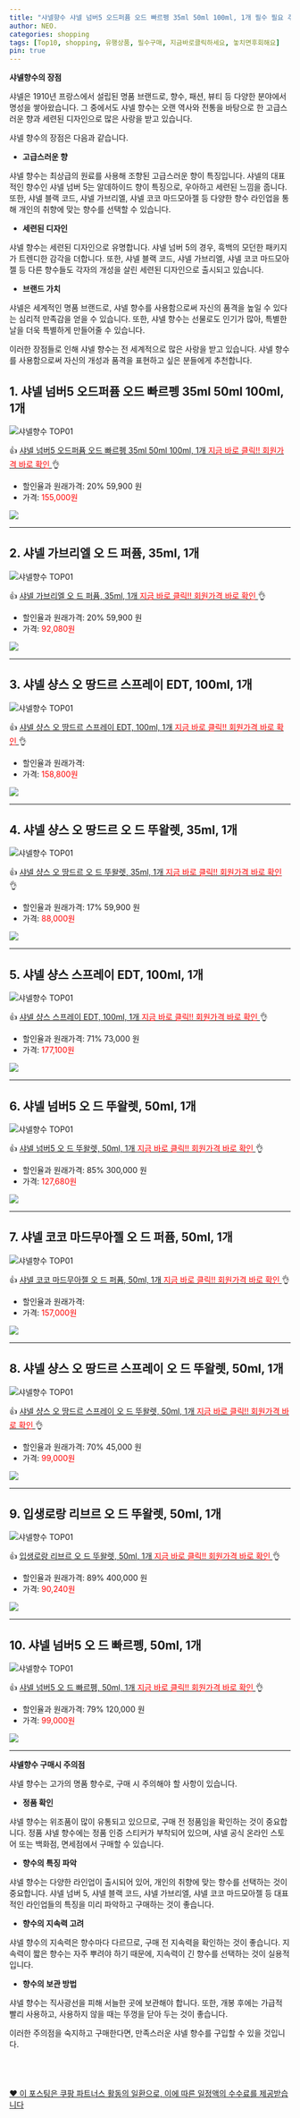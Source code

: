 ```yaml
---
title: "샤넬향수 샤넬 넘버5 오드퍼퓸 오드 빠르펭 35ml 50ml 100ml, 1개 필수 필요 추천 제품 비교 최저 가격 비교 장점 구매 후기 구매평"
author: NEO.
categories: shopping
tags: [Top10, shopping, 유행상품, 필수구매, 지금바로클릭하세요, 놓치면후회해요]
pin: true
---
```

**샤넬향수의 장점**

샤넬은 1910년 프랑스에서 설립된 명품 브랜드로, 향수, 패션, 뷰티 등 다양한 분야에서 명성을 쌓아왔습니다. 그 중에서도 샤넬 향수는 오랜 역사와 전통을 바탕으로 한 고급스러운 향과 세련된 디자인으로 많은 사랑을 받고 있습니다.

샤넬 향수의 장점은 다음과 같습니다.

* **고급스러운 향**

샤넬 향수는 최상급의 원료를 사용해 조향된 고급스러운 향이 특징입니다. 샤넬의 대표적인 향수인 샤넬 넘버 5는 알데하이드 향이 특징으로, 우아하고 세련된 느낌을 줍니다. 또한, 샤넬 블랙 코드, 샤넬 가브리엘, 샤넬 코코 마드모아젤 등 다양한 향수 라인업을 통해 개인의 취향에 맞는 향수를 선택할 수 있습니다.

* **세련된 디자인**

샤넬 향수는 세련된 디자인으로 유명합니다. 샤넬 넘버 5의 경우, 흑백의 모던한 패키지가 트렌디한 감각을 더합니다. 또한, 샤넬 블랙 코드, 샤넬 가브리엘, 샤넬 코코 마드모아젤 등 다른 향수들도 각자의 개성을 살린 세련된 디자인으로 출시되고 있습니다.

* **브랜드 가치**

샤넬은 세계적인 명품 브랜드로, 샤넬 향수를 사용함으로써 자신의 품격을 높일 수 있다는 심리적 만족감을 얻을 수 있습니다. 또한, 샤넬 향수는 선물로도 인기가 많아, 특별한 날을 더욱 특별하게 만들어줄 수 있습니다.

이러한 장점들로 인해 샤넬 향수는 전 세계적으로 많은 사랑을 받고 있습니다. 샤넬 향수를 사용함으로써 자신의 개성과 품격을 표현하고 싶은 분들에게 추천합니다.

   

## 1. 샤넬 넘버5 오드퍼퓸 오드 빠르펭 35ml 50ml 100ml, 1개

![샤넬향수 TOP01](https://thumbnail8.coupangcdn.com/thumbnails/remote/490x490ex/image/vendor_inventory/a6a2/1d04d38563993a877d51f80d12eb5641f626a68871edc3f35672dbb13174.jpg)


👍 [샤넬 넘버5 오드퍼퓸 오드 빠르펭 35ml 50ml 100ml, 1개 <font color=red> 지금 바로 클릭!! 회원가격 바로 확인 </font> ](https://link.coupang.com/re/AFFSDP?lptag=AF3617701&subid=GithubCoopas&pageKey=6584062080&traceid=V0-153&itemId=14828370226&vendorItemId=87516419121) 👌 


- 할인율과 원래가격: 20%  59,900   원
- 가격: <span style='color:red'>155,000원</span>

[![](/discount_price.png)](https://link.coupang.com/re/AFFSDP?lptag=AF3617701&subid=GithubCoopas&pageKey=6584062080&traceid=V0-153&itemId=14828370226&vendorItemId=87516419121)

---


   

## 2. 샤넬 가브리엘 오 드 퍼퓸, 35ml, 1개

![샤넬향수 TOP01](https://thumbnail8.coupangcdn.com/thumbnails/remote/490x490ex/image/vendor_inventory/241f/1db482ccaaf991469601fbeb7d9c13b92eb342661c1a50181914d2e96545.JPG)


👍 [샤넬 가브리엘 오 드 퍼퓸, 35ml, 1개 <font color=red> 지금 바로 클릭!! 회원가격 바로 확인 </font> ](https://link.coupang.com/re/AFFSDP?lptag=AF3617701&subid=GithubCoopas&pageKey=7232466141&traceid=V0-153&itemId=18133708750&vendorItemId=85284372113) 👌 


- 할인율과 원래가격: 20%  59,900   원
- 가격: <span style='color:red'>92,080원</span>

[![](/discount_price.png)](https://link.coupang.com/re/AFFSDP?lptag=AF3617701&subid=GithubCoopas&pageKey=7232466141&traceid=V0-153&itemId=18133708750&vendorItemId=85284372113)

---


   

## 3. 샤넬 샹스 오 땅드르 스프레이 EDT, 100ml, 1개

![샤넬향수 TOP01](https://thumbnail6.coupangcdn.com/thumbnails/remote/490x490ex/image/vendor_inventory/caa9/09d0690ac2d02f43db419a09d1d423519466cd79785a762927e428587f92.jpg)


👍 [샤넬 샹스 오 땅드르 스프레이 EDT, 100ml, 1개 <font color=red> 지금 바로 클릭!! 회원가격 바로 확인 </font> ](https://link.coupang.com/re/AFFSDP?lptag=AF3617701&subid=GithubCoopas&pageKey=21921104&traceid=V0-153&itemId=88859108&vendorItemId=87741937457) 👌 


- 할인율과 원래가격: 
- 가격: <span style='color:red'>158,800원</span>

[![](/discount_price.png)](https://link.coupang.com/re/AFFSDP?lptag=AF3617701&subid=GithubCoopas&pageKey=21921104&traceid=V0-153&itemId=88859108&vendorItemId=87741937457)

---


   

## 4. 샤넬 샹스 오 땅드르 오 드 뚜왈렛, 35ml, 1개

![샤넬향수 TOP01](https://thumbnail6.coupangcdn.com/thumbnails/remote/490x490ex/image/vendor_inventory/caa9/09d0690ac2d02f43db419a09d1d423519466cd79785a762927e428587f92.jpg)


👍 [샤넬 샹스 오 땅드르 오 드 뚜왈렛, 35ml, 1개 <font color=red> 지금 바로 클릭!! 회원가격 바로 확인 </font> ](https://link.coupang.com/re/AFFSDP?lptag=AF3617701&subid=GithubCoopas&pageKey=21921104&traceid=V0-153&itemId=16320507431&vendorItemId=87741937466) 👌 


- 할인율과 원래가격: 17%  59,900   원
- 가격: <span style='color:red'>88,000원</span>

[![](/discount_price.png)](https://link.coupang.com/re/AFFSDP?lptag=AF3617701&subid=GithubCoopas&pageKey=21921104&traceid=V0-153&itemId=16320507431&vendorItemId=87741937466)

---


   

## 5. 샤넬 샹스 스프레이 EDT, 100ml, 1개

![샤넬향수 TOP01](https://thumbnail8.coupangcdn.com/thumbnails/remote/490x490ex/image/vendor_inventory/aab5/4ecb5ba716aa9e0414c03ea2640485d34a7c6427d4afd76ab2317b58eb31.jpg)


👍 [샤넬 샹스 스프레이 EDT, 100ml, 1개 <font color=red> 지금 바로 클릭!! 회원가격 바로 확인 </font> ](https://link.coupang.com/re/AFFSDP?lptag=AF3617701&subid=GithubCoopas&pageKey=21443519&traceid=V0-153&itemId=83806267&vendorItemId=82111164844) 👌 


- 할인율과 원래가격: 71%  73,000   원
- 가격: <span style='color:red'>177,100원</span>

[![](/discount_price.png)](https://link.coupang.com/re/AFFSDP?lptag=AF3617701&subid=GithubCoopas&pageKey=21443519&traceid=V0-153&itemId=83806267&vendorItemId=82111164844)

---


   

## 6. 샤넬 넘버5 오 드 뚜왈렛, 50ml, 1개

![샤넬향수 TOP01](https://thumbnail10.coupangcdn.com/thumbnails/remote/490x490ex/image/vendor_inventory/dd0d/6db04b5da14bb46b53c720938ca63e9bf1739e8de610849df8bf3cbc9917.JPG)


👍 [샤넬 넘버5 오 드 뚜왈렛, 50ml, 1개 <font color=red> 지금 바로 클릭!! 회원가격 바로 확인 </font> ](https://link.coupang.com/re/AFFSDP?lptag=AF3617701&subid=GithubCoopas&pageKey=6756004081&traceid=V0-153&itemId=15818113414&vendorItemId=83030062713) 👌 


- 할인율과 원래가격: 85%  300,000   원
- 가격: <span style='color:red'>127,680원</span>

[![](/discount_price.png)](https://link.coupang.com/re/AFFSDP?lptag=AF3617701&subid=GithubCoopas&pageKey=6756004081&traceid=V0-153&itemId=15818113414&vendorItemId=83030062713)

---


   

## 7. 샤넬 코코 마드무아젤 오 드 퍼퓸, 50ml, 1개

![샤넬향수 TOP01](https://thumbnail7.coupangcdn.com/thumbnails/remote/490x490ex/image/vendor_inventory/3c42/e5880db2d7a74fe000271eb53869990a13673cd328cec966422b575de48e.png)


👍 [샤넬 코코 마드무아젤 오 드 퍼퓸, 50ml, 1개 <font color=red> 지금 바로 클릭!! 회원가격 바로 확인 </font> ](https://link.coupang.com/re/AFFSDP?lptag=AF3617701&subid=GithubCoopas&pageKey=7063388851&traceid=V0-153&itemId=17520078861&vendorItemId=82098421179) 👌 


- 할인율과 원래가격: 
- 가격: <span style='color:red'>157,000원</span>

[![](/discount_price.png)](https://link.coupang.com/re/AFFSDP?lptag=AF3617701&subid=GithubCoopas&pageKey=7063388851&traceid=V0-153&itemId=17520078861&vendorItemId=82098421179)

---


   

## 8. 샤넬 샹스 오 땅드르 스프레이 오 드 뚜왈렛, 50ml, 1개

![샤넬향수 TOP01](https://thumbnail6.coupangcdn.com/thumbnails/remote/490x490ex/image/vendor_inventory/caa9/09d0690ac2d02f43db419a09d1d423519466cd79785a762927e428587f92.jpg)


👍 [샤넬 샹스 오 땅드르 스프레이 오 드 뚜왈렛, 50ml, 1개 <font color=red> 지금 바로 클릭!! 회원가격 바로 확인 </font> ](https://link.coupang.com/re/AFFSDP?lptag=AF3617701&subid=GithubCoopas&pageKey=21921104&traceid=V0-153&itemId=85444700&vendorItemId=87741937444) 👌 


- 할인율과 원래가격: 70%  45,000   원
- 가격: <span style='color:red'>99,000원</span>

[![](/discount_price.png)](https://link.coupang.com/re/AFFSDP?lptag=AF3617701&subid=GithubCoopas&pageKey=21921104&traceid=V0-153&itemId=85444700&vendorItemId=87741937444)

---


   

## 9. 입생로랑 리브르 오 드 뚜왈렛, 50ml, 1개

![샤넬향수 TOP01](https://thumbnail10.coupangcdn.com/thumbnails/remote/490x490ex/image/vendor_inventory/d0da/d87b240ab20ca08a3e35bdda655bc14146b020bdd6ca7925dd69cdd43ae5.png)


👍 [입생로랑 리브르 오 드 뚜왈렛, 50ml, 1개 <font color=red> 지금 바로 클릭!! 회원가격 바로 확인 </font> ](https://link.coupang.com/re/AFFSDP?lptag=AF3617701&subid=GithubCoopas&pageKey=6731243154&traceid=V0-153&itemId=11718762564&vendorItemId=82152223510) 👌 


- 할인율과 원래가격: 89%  400,000   원
- 가격: <span style='color:red'>90,240원</span>

[![](/discount_price.png)](https://link.coupang.com/re/AFFSDP?lptag=AF3617701&subid=GithubCoopas&pageKey=6731243154&traceid=V0-153&itemId=11718762564&vendorItemId=82152223510)

---


   

## 10. 샤넬 넘버5 오 드 빠르펭, 50ml, 1개

![샤넬향수 TOP01](https://thumbnail9.coupangcdn.com/thumbnails/remote/490x490ex/image/vendor_inventory/ad4c/93a26b1a70c7b337c96a746e3a45b4fd0927cad0a5b960bc512828378630.jpg)


👍 [샤넬 넘버5 오 드 빠르펭, 50ml, 1개 <font color=red> 지금 바로 클릭!! 회원가격 바로 확인 </font> ](https://link.coupang.com/re/AFFSDP?lptag=AF3617701&subid=GithubCoopas&pageKey=6590926012&traceid=V0-153&itemId=14872147352&vendorItemId=87689740593) 👌 


- 할인율과 원래가격: 79%  120,000   원
- 가격: <span style='color:red'>99,000원</span>

[![](/discount_price.png)](https://link.coupang.com/re/AFFSDP?lptag=AF3617701&subid=GithubCoopas&pageKey=6590926012&traceid=V0-153&itemId=14872147352&vendorItemId=87689740593)

---
**샤넬향수 구매시 주의점**

샤넬 향수는 고가의 명품 향수로, 구매 시 주의해야 할 사항이 있습니다.

* **정품 확인**

샤넬 향수는 위조품이 많이 유통되고 있으므로, 구매 전 정품임을 확인하는 것이 중요합니다. 정품 샤넬 향수에는 정품 인증 스티커가 부착되어 있으며, 샤넬 공식 온라인 스토어 또는 백화점, 면세점에서 구매할 수 있습니다.

* **향수의 특징 파악**

샤넬 향수는 다양한 라인업이 출시되어 있어, 개인의 취향에 맞는 향수를 선택하는 것이 중요합니다. 샤넬 넘버 5, 샤넬 블랙 코드, 샤넬 가브리엘, 샤넬 코코 마드모아젤 등 대표적인 라인업들의 특징을 미리 파악하고 구매하는 것이 좋습니다.

* **향수의 지속력 고려**

샤넬 향수의 지속력은 향수마다 다르므로, 구매 전 지속력을 확인하는 것이 좋습니다. 지속력이 짧은 향수는 자주 뿌려야 하기 때문에, 지속력이 긴 향수를 선택하는 것이 실용적입니다.

* **향수의 보관 방법**

샤넬 향수는 직사광선을 피해 서늘한 곳에 보관해야 합니다. 또한, 개봉 후에는 가급적 빨리 사용하고, 사용하지 않을 때는 뚜껑을 닫아 두는 것이 좋습니다.

이러한 주의점을 숙지하고 구매한다면, 만족스러운 샤넬 향수를 구입할 수 있을 것입니다.<br><br><br><br><br> [ ❤  이 포스팅은 쿠팡 파트너스 활동의 일환으로, 이에 따른 일정액의 수수료를 제공받습니다](https://link.coupang.com/a/bcEFyh)